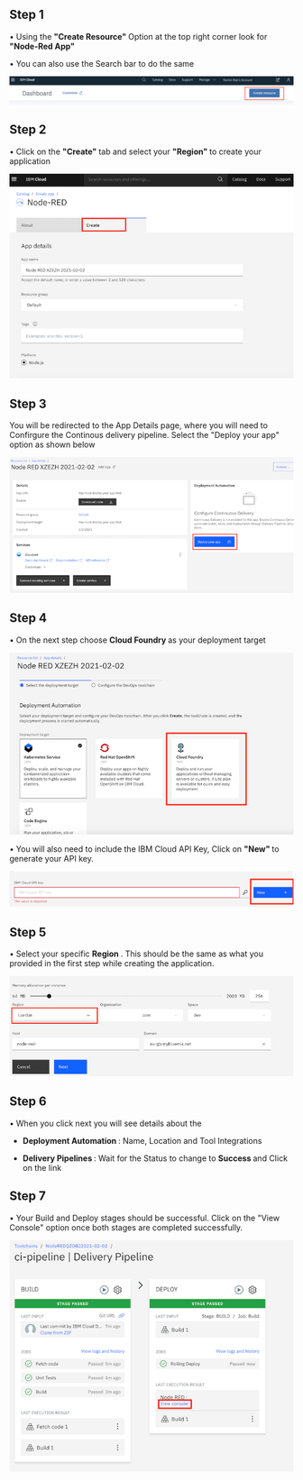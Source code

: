 ## Step 1 

   • Using the <b> "Create Resource" </b> Option at the top right corner look for <b> "Node-Red App" </b>
   
   • You can also use the Search bar to do the same

![](Images/Create_resource.png)

## Step 2 

  • Click on the <b> "Create" </b> tab and select your <b> "Region" </b> to create your application 

![](Images/createNR.png)

## Step 3

You will be redirected to the App Details page, where you will need to Confirgure the Continous delivery pipeline. Select the "Deploy your app"  option as shown below 


![](Images/CDP.png)

## Step 4 

 • On the next step choose <b> Cloud Foundry </b> as your deployment target 
   
   ![](Images/CF.png)
   
 • You will also need to include the IBM Cloud API Key, Click on <b> "New" </b> to generate your API key. 
 
 ![](Images/key.png)
 
 
 ## Step 5 
 
 • Select your specific <b> Region </b>. This should be the same as what you provided in the first step while creating the application. 
 
  ![](Images/region.png)
 

## Step 6 

• When you click next you will see details about the 

 - <b> Deployment Automation </b> : Name, Location and Tool Integrations 
 
 - <b> Delivery Pipelines </b> : Wait for the Status to change to <b> Success </b> and Click on the link 
 
 ## Step 7 
 
 • Your Build and Deploy stages should be successful. Click on the "View Console" option once both stages are completed successfully. 
 
![](Images/Console.png)
 
